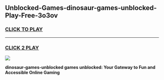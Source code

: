 
## Unblocked-Games-dinosaur-games-unblocked-Play-Free-3o3ov
<h3>
<a href="https://premium76.site?title=dinosaur-games-unblocked&ref=23A">CLICK TO PLAY</a></h3>
<hr>

<h3>
<a href="https://premium76.site?title=dinosaur-games-unblocked&ref=23A">CLICK 2 PLAY</a>
  
</h3>

<a href="https://premium76.site?title=dinosaur-games-unblocked&ref=23A"><img src="https://clearcache.store/games.png"></a>


**dinosaur-games-unblocked games unblocked: Your Gateway to Fun and Accessible Online Gaming**
